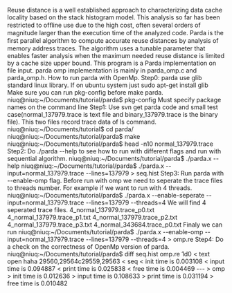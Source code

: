 Reuse distance is a well established approach to characterizing data cache locality based on the stack histogram model. This analysis so far has been restricted to ofﬂine use due to the high cost, often several orders of magnitude larger than the execution time of the analyzed code. Parda is the ﬁrst parallel algorithm to compute accurate reuse distances by analysis of memory address traces. The algorithm uses a tunable parameter that enables faster analysis when the maximum needed reuse distance is limited by a cache size upper bound. This program is a Parda implementation on file input. parda omp implementation is mainly in parda_omp.c and parda_omp.h. How to run parda with OpenMp. Step0: parda use glib standard linux library. If on ubuntu system just sudo apt-get install glib Make sure you can run pkg-config before make parda. niuq@niuq:~/Documents/tutorial/parda$ pkg-config Must specify package names on the command line Step1: Use svn get parda code and small test case(normal_137979.trace is text file and binary_137979.trace is the binary file). This two files record trace data of ls command. niuq@niuq:~/Documents/tutorial$ cd parda/ niuq@niuq:~/Documents/tutorial/parda$ make niuq@niuq:~/Documents/tutorial/parda$ head -n10 normal_137979.trace Step2: Do ./parda --help to see how to run with different flags and run with sequential algorithm. niuq@niuq:~/Documents/tutorial/parda$ ./parda.x --help niuq@niuq:~/Documents/tutorial/parda$ ./parda.x --input=normal_137979.trace --lines=137979 > seq.hist Step3: Run parda with --enable-omp flag. Before run with omp we need to seperate the trace files to threads number. For example if we want to run with 4 threads. niuq@niuq:~/Documents/tutorial/parda$ ./parda.x --enable-seperate --input=normal_137979.trace --lines=137979 --threads=4 We will find 4 seperated trace files. 4_normal_137979.trace_p0.txt 4_normal_137979.trace_p1.txt 4_normal_137979.trace_p2.txt 4_normal_137979.trace_p3.txt 4_normal_343684.trace_p0.txt Finaly we can run niuq@niuq:~/Documents/tutorial/parda$ ./parda.x --enable-omp --input=normal_137979.trace --lines=137979 --threads=4 > omp.re Step4: Do a check on the correctness of OpenMp version of parda. niuq@niuq:~/Documents/tutorial/parda$ diff seq.hist omp.re 1d0 < text open haha 29560,29564c29559,29563 < seq < init time is 0.003108 < input time is 0.094887 < print time is 0.025838 < free time is 0.004469 --- > omp > init time is 0.012636 > input time is 0.108633 > print time is 0.031194 > free time is 0.010482

